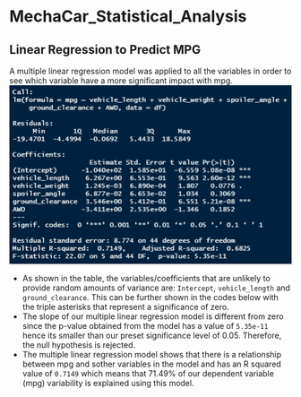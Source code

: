 # MechaCar_Statistical_Analysis

## Linear Regression to Predict MPG
A multiple linear regression model was applied to all the variables in order to see which variable have a more significant impact with mpg.
<img src="./Resources/deliverable_1.PNG " alt="Summary df" width="900"/>
* As shown in the table, the variables/coefficients that are unlikely to provide random amounts of variance are: <code>Intercept</code>,  <code>vehicle_length</code> and  <code>ground_clearance</code>. This can be further shown in the codes below with the triple asterisks that represent a significance of zero.
* The slope of our multiple linear regression model is different from zero since the p-value obtained from the model has a value of <code>5.35e-11</code> hence its smaller than our preset significance level of 0.05. Therefore, the null hypothesis is rejected.
* The multiple linear regression model shows that there is a relationship between mpg and sother variables in the model and has an R squared value of <code>0.7149</code> which means that 71.49% of our dependent variable (mpg) variability is explained using this model.  

